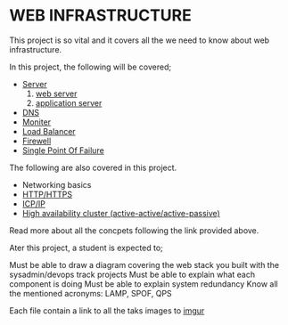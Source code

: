 # WEB INFRASTRUCTURE

This project is so vital and it covers all the we need to know about web infrastructure.

In this project, the following will be covered;

<ul>
<li><a href="www.server.com">Server</a>
<ol><li><a href="https://en.wikipedia.org/wiki/Web_server">web server</a></li>
<li><a href="https://en.wikipedia.org/wiki/Application_server">application server</a></li>
</ol>
</li>
<li><a href="https://en.wikipedia.org/wiki/Domain_Name_System">DNS</a></li>
<li><a href="https://en.wikipedia.org/wiki/Monitor">Moniter</a></li>
<li><a href="https://www.thegeekstuff.com/2016/01/load-balancer-intro/">Load Balancer</a></li>
<li><a href="https://www.webopedia.com/definitions/firewall/">Firewell</a></li>
<li><a href="https://en.wikipedia.org/wiki/Single_point_of_failure">Single Point Of Failure</a></li>
</ul>

The following are also covered in this project.
<ul>
<li>Networking basics</li>
<li><a href="https://www.instantssl.com/http-vs-https">HTTP/HTTPS</a></li>
<li><a href="https://www.techtarget.com/searchnetworking/definition/TCP-IP">ICP/IP</a></li>
<li><a href="https://docs.oracle.com/cd/E17904_01/core.1111/e10106/intro.htm#ASHIA712">High availability cluster (active-active/active-passive)</a></li>
</ul>
Read more about all the concpets following the link provided above.

Ater this project, a student is expected to;

Must be able to draw a diagram covering the web stack you built with the sysadmin/devops track projects
Must be able to explain what each component is doing
Must be able to explain system redundancy
Know all the mentioned acronyms: LAMP, SPOF, QPS

Each file contain a link to all the taks images to <a href="https://mosesoyet.imgur.com/all">imgur</a>
